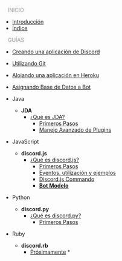 
<a style="flex: 1 2 auto;
  margin: 2px;
  font-size: 14px;
  padding: 10px;
  text-align: center;
  text-transform: uppercase;
  transition: 2.3s;
  color: #a2a2a2;
  text-shadow: 0px 0px 10px rgba(0,0,0,0.2);">Inicio</a>

* [<i class="fas fa-align-justify"></i> Introducción](/)
* [<i class="far fa-map"></i> Índice](/indice.md)

<a style="flex: 1 2 auto;
  margin: 2px;
  font-size: 14px;
  padding: 10px;
  text-align: center;
  text-transform: uppercase;
  transition: 2.3s;
  color: #a2a2a2;
  text-shadow: 0px 0px 10px rgba(0,0,0,0.2);">Guías</a>

* [Creando una aplicación de Discord](/general/creando-aplicación-de-discord.md)
* [<font color="orange"><i class="fab fa-git"></i></font> Utilizando Git](/general/utilizando-git.md)
* [Alojando una aplicación en Heroku](/general/alojando-bot-en-heroku.md)
* [Asignando Base de Datos a Bot](/general/asignar-base-de-datos-en-heroku.md)
* <i class="fab fa-java"></i> Java
  * **<i class="fas fa-archive"></i> JDA**
    * [¿Qué es JDA?](/java/jda.md)
      * [Primeros Pasos](/java/primeros-pasos.md)
      * [Manejo Avanzado de Plugins](/java/Sistema-Avanzado-de-Plugins.md)

* <i class="fab fa-js"></i> JavaScript
  * **<i class="fas fa-archive"></i> discord.js**
    * [¿Qué es discord.js?](/js/discord-js.md)
      * [Primeros Pasos](/js/primeros-pasos.md)
      * [Eventos, utilización y ejemplos](/js/eventos.md)
      * [Discord.js Commando](/js/commando.md)
      * [**<i class="fas fa-download" title="Descarga el bot modelo de esta librería."></i> Bot Modelo**](https://github.com/MrDevsaider/discordjs-bot-example)

* <i class="fab fa-python"></i> Python
  * **<i class="fas fa-archive"></i> discord.py**
    * [¿Qué es discord.py?](/py/discord-py.md)
      * [Primeros Pasos](/py/primeros-pasos.md)

* <i class="fab fa-ruby"></i> Ruby
  * **<i class="fas fa-archive"></i> discord.rb**
    * [Próximamente](https://discord.gg/bH3EMT3)
      *
